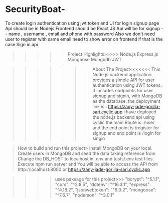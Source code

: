 # SecurityBoat-

To create login authentication using jwt token and UI for login signup page
Api should be in Nodejs
Frontend should be React JS
Api will be for signup - - name , username , email and phone with password
Also we don't need user to register with same email need to show error on frontend if that is the case
Sign in api

 >>>>>Project Highlights>>>>>
 Node.js 
Express.js
Mongoose
Mongodb
JWT


   >>>>>>>About The Project<<<<<<<
> > This Node.js backend application provides a simple API for user authentication using JWT tokens. It includes endpoints for user signup and signin, with MongoDB as the database.
> > the deployment link is : https://zany-jade-gorilla-sari.cyclic.app
> > i have deployed the node.js backend api using cyclic
> > the main Route is :/user
> > and the end point is /register for signup
> > and end point is /login for singin



>How to build and run this project>
Install MongoDB on your local.
Create users in MongoDB and seed the data taking reference from
Change the DB_HOST to localhost in .env and tests/.env.test files.
Execute npm run server and You will be able to access the API from http://localhost:8000
or  https://zany-jade-gorilla-sari.cyclic.app

>>>>uses pakeage for this project>>>
"bcrypt": "^5.1.1",
    "cors": "^2.8.5",
    "dotenv": "^16.3.1",
    "express": "^4.18.2",
    "jsonwebtoken": "^9.0.2",
    "mongoose": "^7.6.7",
    "nodemon": "^3.0.1"




